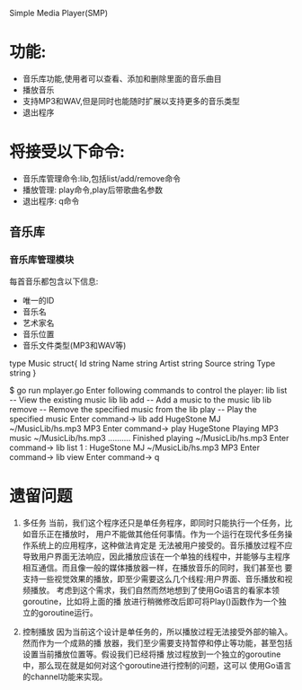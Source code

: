 Simple Media Player(SMP)

# 功能:
- 音乐库功能,使用者可以查看、添加和删除里面的音乐曲目
- 播放音乐
- 支持MP3和WAV,但是同时也能随时扩展以支持更多的音乐类型
- 退出程序

# 将接受以下命令:
- 音乐库管理命令:lib,包括list/add/remove命令
- 播放管理: play命令,play后带歌曲名参数
- 退出程序: q命令

## 音乐库

### 音乐库管理模块
每首音乐都包含以下信息:
- 唯一的ID
- 音乐名
- 艺术家名
- 音乐位置
- 音乐文件类型(MP3和WAV等)

type Music struct{
    Id string
    Name string
    Artist string
    Source string
    Type string
}


 $ go run mplayer.go
    Enter following commands to control the player:
    lib list -- View the existing music lib
    lib add <name><artist><source><type> -- Add a music to the music lib
    lib remove <name> -- Remove the specified music from the lib
    play <name> -- Play the specified music
    Enter command-> lib add HugeStone MJ ~/MusicLib/hs.mp3 MP3
    Enter command-> play HugeStone
    Playing MP3 music ~/MusicLib/hs.mp3
    ..........
    Finished playing ~/MusicLib/hs.mp3
    Enter command-> lib list
    1 : HugeStone MJ ~/MusicLib/hs.mp3 MP3
    Enter command-> lib view
    Enter command-> q


# 遗留问题
1. 多任务
当前，我们这个程序还只是单任务程序，即同时只能执行一个任务，比如音乐正在播放时， 用户不能做其他任何事情。作为一个运行在现代多任务操作系统上的应用程序，这种做法肯定是 无法被用户接受的。音乐播放过程不应导致用户界面无法响应，因此播放应该在一个单独的线程中，并能够与主程序相互通信。而且像一般的媒体播放器一样，在播放音乐的同时，我们甚至也 要支持一些视觉效果的播放，即至少需要这么几个线程:用户界面、音乐播放和视频播放。
考虑到这个需求，我们自然而然地想到了使用Go语言的看家本领goroutine，比如将上面的播 放进行稍微修改后即可将Play()函数作为一个独立的goroutine运行。

 2. 控制播放
因为当前这个设计是单任务的，所以播放过程无法接受外部的输入。然而作为一个成熟的播 放器，我们至少需要支持暂停和停止等功能，甚至包括设置当前播放位置等。假设我们已经将播 放过程放到一个独立的goroutine中，那么现在就是如何对这个goroutine进行控制的问题，这可以 使用Go语言的channel功能来实现。
